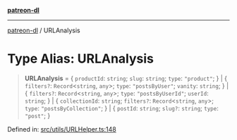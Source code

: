 [**patreon-dl**](../README.md)

***

[patreon-dl](../README.md) / URLAnalysis

# Type Alias: URLAnalysis

> **URLAnalysis** = \{ `productId`: `string`; `slug`: `string`; `type`: `"product"`; \} \| \{ `filters?`: `Record`\<`string`, `any`\>; `type`: `"postsByUser"`; `vanity`: `string`; \} \| \{ `filters?`: `Record`\<`string`, `any`\>; `type`: `"postsByUserId"`; `userId`: `string`; \} \| \{ `collectionId`: `string`; `filters?`: `Record`\<`string`, `any`\>; `type`: `"postsByCollection"`; \} \| \{ `postId`: `string`; `slug?`: `string`; `type`: `"post"`; \}

Defined in: [src/utils/URLHelper.ts:148](https://github.com/patrickkfkan/patreon-dl/blob/564e431e409ad640819c7b5ad600451c2bd07930/src/utils/URLHelper.ts#L148)
